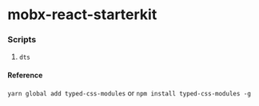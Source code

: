 # mobx-react-starterkit

### Scripts

1. ``dts``

#### Reference

``yarn global add typed-css-modules``
or
``npm install typed-css-modules -g``